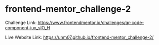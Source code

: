 # frontend-mentor_challenge-2

Challenge Link: https://www.frontendmentor.io/challenges/qr-code-component-iux_sIO_H

Live Website Link: https://unm07.github.io/frontend-mentor_challenge-2/
